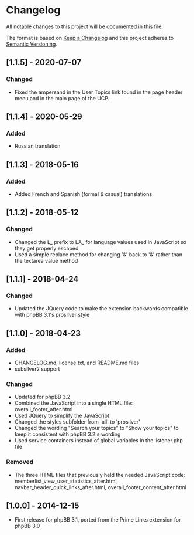 # Changelog
All notable changes to this project will be documented in this file.

The format is based on [Keep a Changelog](http://keepachangelog.com/en/1.0.0/)
and this project adheres to [Semantic Versioning](http://semver.org/spec/v2.0.0.html).

## [1.1.5] - 2020-07-07
### Changed
- Fixed the ampersand in the User Topics link found in the page header menu and in the main page of the UCP.

## [1.1.4] - 2020-05-29
### Added
- Russian translation

## [1.1.3] - 2018-05-16
### Added
- Added French and Spanish (formal & casual) translations

## [1.1.2] - 2018-05-12
### Changed
- Changed the L_ prefix to LA_ for language values used in JavaScript so they get properly escaped
- Used a simple replace method for changing '&amp;' back to '&' rather than the textarea value method

## [1.1.1] - 2018-04-24
### Changed
- Updated the JQuery code to make the extension backwards compatible with phpBB 3.1's prosilver style

## [1.1.0] - 2018-04-23
### Added
- CHANGELOG.md, license.txt, and README.md files
- subsilver2 support

### Changed
- Updated for phpBB 3.2
- Combined the JavaScript into a single HTML file: overall_footer_after.html
- Used JQuery to simplify the JavaScript
- Changed the styles subfolder from 'all' to 'prosilver'
- Changed the wording "Search your topics" to "Show your topics" to keep it consistent with phpBB 3.2's wording
- Used service containers instead of global variables in the listener.php file

### Removed
- The three HTML files that previously held the needed JavaScript code: memberlist_view_user_statistics_after.html, navbar_header_quick_links_after.html, overall_footer_content_after.html

## [1.0.0] - 2014-12-15
- First release for phpBB 3.1, ported from the Prime Links extension for phpBB 3.0